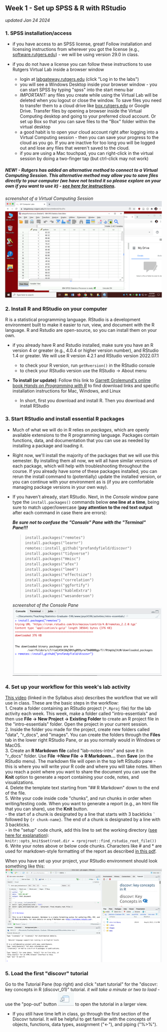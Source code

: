 ## Week 1 - Set up SPSS & R with RStudio  

*updated Jan 24 2024*  

### 1. SPSS installation/access  

-   if you have access to an SPSS license, great! Follow installation and licensing instructions from wherever you got the license (e.g., [software.rutgers.edu](https://software.rutgers.edu)) - we will be using version 29.0 in class.  

-   if you do not have a license you can follow these instructions to use Rutgers Virtual Lab inside a browser window  

    -   login at [labgateway.rutgers.edu](https://it.rutgers.edu/virtual-computer-labs/) (click "Log in to the labs")   
    -   you will see a Windows Desktop inside your browser window - you can start SPSS by typing "spss" into the start menu bar
    -   *IMPORTANT:* any files you create while using the Virtual Lab will be deleted when you logout or close the window. To save files you need to transfer them to a cloud drive like [box.rutgers.edu](https://it.rutgers.edu/box/) or Google Drive. Transfer files by opening a browser inside the Virtual Computing desktop and going to your preferred cloud account. Or set up Box so that you can save files to the "Box" folder within the virtual desktop   
    -   a good habit is to open your cloud account right after logging into a Virtual Computing session - then you can save your progress to the cloud as you go. If you are inactive for too long you will be logged out and lose any files that weren't saved to the cloud.  
    -   if you are using a Mac touchpad, you can right-click in the virtual session by doing a two-finger tap (but ctrl-click may not work)  

##### NEW! - Rutgers has added an alternative method to connect to a Virtual Computing Session. This alternative method may allow you to save files directly to your computer (we have not tested it so please explore on your own if you want to use it) - [see here for instructions](https://it.rutgers.edu/virtual-computer-labs/knowledgebase/accessing-windows-virtual-desktop/).  

*screenshot of a Virtual Computing Session* ![Virtual Computing screenshot](../images/VirtualComputing.png)  

### 2. Install R and RStudio on your computer  

R is a statistical programming language. RStudio is a development environment built to make it easier to run, view, and document with the R language. R and Rstudio are open-source, so you can install them on your own.  

-   if you already have R and Rstudio installed, make sure you have an R version 4 or greater (e.g., 4.0.4 or higher version number), and RStudio 1.4 or greater. We will use R version 4.2.1 and RStudio version 2022.07.1    

    -   to check your R version, run `getRversion()` in the RStudio console  
    -   to check your RStudio version use the RStudio -\> About menu    

-   **To install (or update)**: Follow this link to [Garrett Grolemund's online book *Hands on Programming with R*](https://rstudio-education.github.io/hopr/starting.html) to find download links and specific installation instructions for Mac, Windows, and Linux  
    -   In short, first you download and install R. Then you download and install RStudio

### 3. Start RStudio and install essential R packages  

-   Much of what we will do in R relies on *packages*, which are openly available extensions to the R programming language. Packages contain functions, data, and documentation that you can use as needed by installing a package and loading it.  

-   Right now, we'll install the majority of the packages that we will use this semester. By installing them all now, we will all have similar versions of each package, which will help with troubleshooting throughout the course. If you already have some of these packages installed, you can rerun the install command to (potentially) update the installed version, or you can continue with your environment as is (if you are comfortable managing package versions in your own way).  

-   If you haven't already, start RStudio. Next, in the *Console* window pane type the `install.packages()` commands below **one line at a time**, being sure to match upper/lowercase (**pay attention to the red text output** after each command in case there are errors):  
   
    ***Be sure not to confuse the "Console" Pane with the "Terminal" Pane!!!***  

    > `install.packages("remotes")`  
    > `install.packages("learnr")`  
    > `remotes::install_github("profandyfield/discovr")`  
    > `install.packages("tidyverse")`  
    > `install.packages("Hmisc")`  
    > `install.packages("afex")`  
    > `install.packages("lme4")`  
    > `install.packages("effectsize")`  
    > `install.packages("correlation")`  
    > `install.packages("ggfortify")`  
    > `install.packages("kableExtra")`  
    > `install.packages("wesanderson")`  

    *screenshot of the Console Pane* ![Console Pane screenshot](../images/ConsolePane.png)

### 4. Set up your workflow for this week's lab activity  
[This video](http://milton-the-cat.rocks/learnr/r/r_getting_started/#section-working-in-rstudio) (linked in the Syllabus also) describes the workflow that we will use in class. These are the basic steps in the workflow:  
    1. Create a folder containing an RStudio project (`*.Rproj` file) for the lab activity each week. This week, make a folder called "intro-essentials" and then use **File -\> New Project -\> Existing Folder** to create an R project file in the "intro-essentials" folder. Open the project in your current session.    
    2. Inside the folder you made for the project, create new folders called "data", "r\_docs", and "images". You can create the folders through the **Files** tab in the lower right RStudio Pane, or as you normally would in Windows or MacOS.    
    3. Create an **R Markdown file** called "lab-notes-intro" and save it in "r\_docs" folder. Use **File -\>New File -\> R Markdown...** then **Save** (on the RStudio menu). The markdown file will open in the top left RStudio pane - this is where you will write your R code and where you will take notes. When you reach a point where you want to share the document you can use the **Knit** option to generate a report containing your code, notes, and visualizations.  
    4. Delete the template text starting from "## R Markdown" down to the end of the file.  
    5. Write your code inside code "chunks", and run chunks in order when writing/testing code. When you want to generate a report (e.g., an html file that you can share), use the **Knit** button.  
    	    - the start of a chunk is designated by a line that starts with 3 backticks `` ` ``  followed by `{r chunk-name}`. The end of a chunk is designated by a line with 3 backticks.  
    	    - in the "setup" code chunk, add this line to set the working directory ([see here for explanation](https://bookdown.org/yihui/rmarkdown-cookbook/working-directory.html)):  
    	    `knitr::opts_knit$set(root.dir = rprojroot::find_rstudio_root_file())`   
    6. Write your notes above or below code chunks. Characters like \# and \* are used for markdown-style formatting of the report as described [in this pdf](https://www.rstudio.com/wp-content/uploads/2015/02/rmarkdown-cheatsheet.pdf).  

When you have set up your project, your RStudio environment should look something like this:  
![Rstudio project](../images/full-setup.png)


### 5. Load the first "discovr" tutorial  

Go to the Tutorial Pane (top right) and click "start tutorial" for the "discovr: key concepts in R (discovr_01)" tutorial. *it will take a minute or two to load* - use the "pop-out" button ![popout icon](../images/popout.png) to open the tutorial in a larger view.

-   If you still have time left in class, go through the first section of the Discovr tutorial. It will be helpful to get familiar with the concepts of objects, functions, data types, assignment ("\<-"), and piping ("%\>%").
